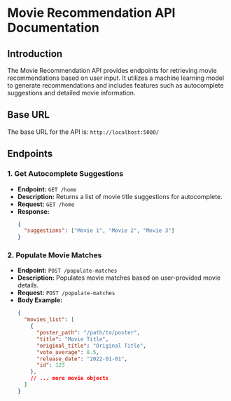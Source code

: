 # Movie Recommendation API Documentation

## Introduction

The Movie Recommendation API provides endpoints for retrieving movie recommendations based on user input. It utilizes a machine learning model to generate recommendations and includes features such as autocomplete suggestions and detailed movie information.

## Base URL

The base URL for the API is: `http://localhost:5000/`

## Endpoints

### 1. Get Autocomplete Suggestions

- **Endpoint:** `GET /home`
- **Description:** Returns a list of movie title suggestions for autocomplete.
- **Request:** `GET /home`
- **Response:**
  ```json
  {
    "suggestions": ["Movie 1", "Movie 2", "Movie 3"]
  }

### 2. Populate Movie Matches

- **Endpoint:** `POST /populate-matches`
- **Description:** Populates movie matches based on user-provided movie details.
- **Request:** `POST /populate-matches`
- **Body Example:**
  ```json
  {
    "movies_list": [
      {
        "poster_path": "/path/to/poster",
        "title": "Movie Title",
        "original_title": "Original Title",
        "vote_average": 8.5,
        "release_date": "2022-01-01",
        "id": 123
      },
      // ... more movie objects
    ]
  }
